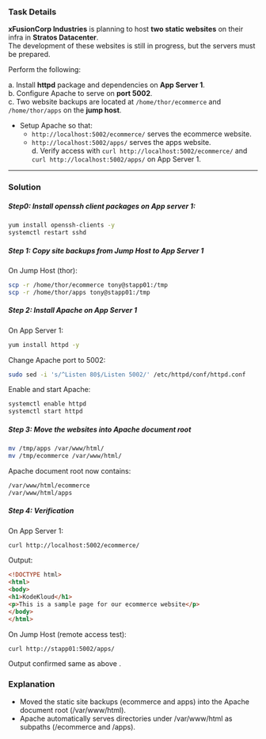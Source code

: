 ### Task Details  
**xFusionCorp Industries** is planning to host **two static websites** on their infra in **Stratos Datacenter**.  
The development of these websites is still in progress, but the servers must be prepared.  

Perform the following:  

a. Install **httpd** package and dependencies on **App Server 1**.  
b. Configure Apache to serve on **port 5002**.  
c. Two website backups are located at `/home/thor/ecommerce` and `/home/thor/apps` on the **jump host**.  
   - Setup Apache so that:  
     - `http://localhost:5002/ecommerce/` serves the ecommerce website.  
     - `http://localhost:5002/apps/` serves the apps website.  
d. Verify access with `curl http://localhost:5002/ecommerce/` and `curl http://localhost:5002/apps/` on App Server 1.  

---

### Solution  
##### Step0: Install openssh client packages on App server 1: 
```bash
yum install openssh-clients -y
systemctl restart sshd
```
##### Step 1: Copy site backups from Jump Host to App Server 1  
On Jump Host (thor):  
```bash
scp -r /home/thor/ecommerce tony@stapp01:/tmp
scp -r /home/thor/apps tony@stapp01:/tmp
```
##### Step 2: Install Apache on App Server 1
On App Server 1:

```bash
yum install httpd -y
```
Change Apache port to 5002:

```bash
sudo sed -i 's/^Listen 80$/Listen 5002/' /etc/httpd/conf/httpd.conf
```
Enable and start Apache:

```bash
systemctl enable httpd
systemctl start httpd
```
#####  Step 3: Move the websites into Apache document root
```bash
mv /tmp/apps /var/www/html/
mv /tmp/ecommerce /var/www/html/
```
Apache document root now contains:

```css
/var/www/html/ecommerce
/var/www/html/apps
```
#####  Step 4: Verification
On App Server 1:

```bash
curl http://localhost:5002/ecommerce/
```
Output:

```html
<!DOCTYPE html>
<html>
<body>
<h1>KodeKloud</h1>
<p>This is a sample page for our ecommerce website</p>
</body>
</html>
```

On Jump Host (remote access test):

```bash
curl http://stapp01:5002/apps/
```
Output confirmed same as above .

### Explanation
* Moved the static site backups (ecommerce and apps) into the Apache document root (/var/www/html).
* Apache automatically serves directories under /var/www/html as subpaths (/ecommerce and /apps).
